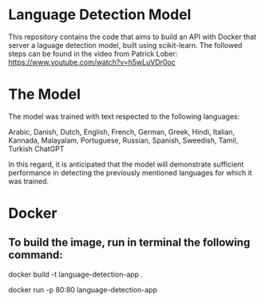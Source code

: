 # Language Detection Model

This repository contains the code that aims to build an API with Docker that server a laguage detection model, built using scikit-learn.
The followed steps can be found in the video from Patrick Lober: https://www.youtube.com/watch?v=h5wLuVDr0oc

# The Model
The model was trained with text respected to the following languages:

Arabic,
Danish,
Dutch,
English,
French,
German,
Greek,
Hindi,
Italian,
Kannada,
Malayalam,
Portuguese,
Russian,
Spanish,
Sweedish,
Tamil,
Turkish
ChatGPT

In this regard, it is anticipated that the model will demonstrate sufficient performance in detecting the previously mentioned languages for which it was trained.


# Docker

## To build the image, run in terminal the following command:

docker build -t language-detection-app . 

docker run -p 80:80 language-detection-app
